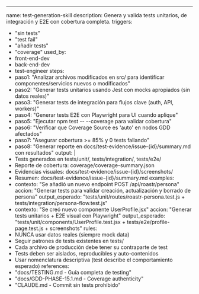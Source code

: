 ---
name: test-generation-skill
description: Genera y valida tests unitarios, de integración y E2E con cobertura completa.
triggers:
  - "sin tests"
  - "test fail"
  - "añadir tests"
  - "coverage"
used_by:
  - front-end-dev
  - back-end-dev
  - test-engineer
steps:
  - paso1: "Analizar archivos modificados en src/ para identificar componentes/servicios nuevos o modificados"
  - paso2: "Generar tests unitarios usando Jest con mocks apropiados (sin datos reales)"
  - paso3: "Generar tests de integración para flujos clave (auth, API, workers)"
  - paso4: "Generar tests E2E con Playwright para UI cuando aplique"
  - paso5: "Ejecutar npm test -- --coverage para validar cobertura"
  - paso6: "Verificar que Coverage Source es 'auto' en nodos GDD afectados"
  - paso7: "Asegurar cobertura >= 85% y 0 tests fallando"
  - paso8: "Generar reporte en docs/test-evidence/issue-{id}/summary.md con resultados"
output: |
  - Tests generados en tests/unit/, tests/integration/, tests/e2e/
  - Reporte de cobertura: coverage/coverage-summary.json
  - Evidencias visuales: docs/test-evidence/issue-{id}/screenshots/
  - Resumen: docs/test-evidence/issue-{id}/summary.md
examples:
  - contexto: "Se añadió un nuevo endpoint POST /api/roastr/persona"
    accion: "Generar tests para validar creación, actualización y borrado de persona"
    output_esperado: "tests/unit/routes/roastr-persona.test.js + tests/integration/persona-flow.test.js"
  - contexto: "Se creó nuevo componente UserProfile.jsx"
    accion: "Generar tests unitarios + E2E visual con Playwright"
    output_esperado: "tests/unit/components/UserProfile.test.jsx + tests/e2e/profile-page.test.js + screenshots"
rules:
  - NUNCA usar datos reales (siempre mock data)
  - Seguir patrones de tests existentes en tests/
  - Cada archivo de producción debe tener su contraparte de test
  - Tests deben ser aislados, reproducibles y auto-contenidos
  - Usar nomenclatura descriptiva (test describe el comportamiento esperado)
references:
  - "docs/TESTING.md - Guía completa de testing"
  - "docs/GDD-PHASE-15.1.md - Coverage authenticity"
  - "CLAUDE.md - Commit sin tests prohibido"

